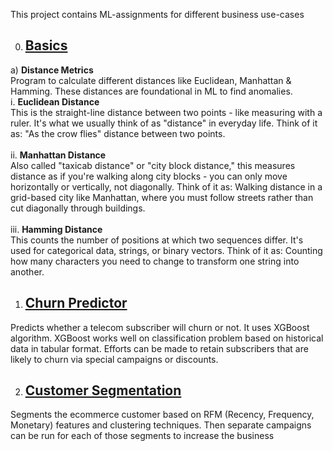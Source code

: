 This project contains ML-assignments for different business use-cases

0. ## [Basics](https://github.com/toashishagarwal/ML-Programs/tree/main/basics) ##
a) <b>Distance Metrics</b> <br>
Program to calculate different distances like Euclidean, Manhattan & Hamming. These distances are foundational in ML to find anomalies.   <br> 
i. <b>Euclidean Distance</b> <br>
This is the straight-line distance between two points - like measuring with a ruler. It's what we usually think of as "distance" in everyday life.
Think of it as: "As the crow flies" distance between two points. <br><br>
ii. <b>Manhattan Distance</b> <br>
Also called "taxicab distance" or "city block distance," this measures distance as if you're walking along city blocks - you can only move horizontally or vertically, not diagonally.
Think of it as: Walking distance in a grid-based city like Manhattan, where you must follow streets rather than cut diagonally through buildings. <br><br>
iii. <b>Hamming Distance</b> <br>
This counts the number of positions at which two sequences differ. It's used for categorical data, strings, or binary vectors.
Think of it as: Counting how many characters you need to change to transform one string into another.

1. ## [Churn Predictor](https://github.com/toashishagarwal/ML-Programs/tree/main/ChurnPredictor) ##
Predicts whether a telecom subscriber will churn or not. It uses XGBoost algorithm. XGBoost works well on classification problem based on historical data in tabular format.
Efforts can be made to retain subscribers that are likely to churn via special campaigns or discounts. 

2. ## [Customer Segmentation](https://github.com/toashishagarwal/ML-Programs/tree/main/CustomerSegmentation) ##
Segments the ecommerce customer based on RFM (Recency, Frequency, Monetary) features and clustering techniques. Then separate campaigns can be run for each of those segments to increase the business

